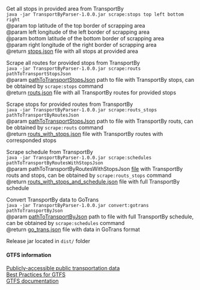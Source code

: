 Get all stops in provided area from TransportBy  
`java -jar TransportByParser-1.0.0.jar scrape:stops top left bottom right`  
@param top latitude of the top border of scrapping area  
@param left longitude of the left border of scrapping area  
@param bottom latitude of the bottom border of scrapping area  
@param right longitude of the right border of scrapping area  
@return [stops.json](src/main/resources/transport_by/stops.json) file with all stops at provided area

Scrape all routes for provided stops from TransportBy  
`java -jar TransportByParser-1.0.0.jar scrape:routs pathToTransportStopsJson`  
@param [pathToTransportStopsJson](src/main/resources/transport_by/stops.json)  path to file with TransportBy stops, can
be obtained by `scrape:stops` command   
@return [routs.json](src/main/resources/transport_by/routs.json) file with all TransportBy routes for provided stops

Scrape stops for provided routes from TransportBy  
`java -jar TransportByParser-1.0.0.jar scrape:routs_stops pathToTransportByRoutesJson`  
@param [pathToTransportStopsJson](src/main/resources/transport_by/routs.json)  path to file with TransportBy routs, can
be obtained by `scrape:routs` command   
@return [routs_with_stops.json](src/main/resources/transport_by/routs_with_stops.json) file with TransportBy routes with
corresponded stops

Scrape schedule from TransportBy  
`java -jar TransportByParser-1.0.0.jar scrape:schedules pathToTransportByRoutesWithStopsJson`  
@param pathToTransportByRoutesWithStopsJson  [file](src/main/resources/transport_by/routs_with_stops.json) with
TransportBy routs and stops, can be obtained by `scrape:routs_stops` command   
@return [routs_with_stops_and_schedule.json](src/main/resources/transport_by/routs_with_stops_and_schedule.json) file
with full TransportBy schedule

Convert TransportBy data to GoTrans  
`java -jar TransportByParser-1.0.0.jar convert:gotrans pathToTransportByJson`  
@param [pathToTransportByJson](src/main/resources/transport_by/routs_with_stops_and_schedule.json)  path to file with
full TransportBy schedule, can be obtained by `scrape:schedules` command   
@return [go_trans.json](src/main/resources/gotrans/go_trans.json) file with data in GoTrans format

Release jar located in `dist/` folder

#### GTFS information

[Publicly-accessible public transportation data](https://www.transitwiki.org/TransitWiki/index.php/Publicly-accessible_public_transportation_data)  
[Best Practices for GTFS](http://gtfs.org/best-practices/)  
[GTFS documentation](https://developers.google.com/transit/gtfs/reference)  





